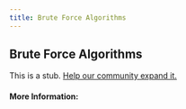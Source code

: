```yaml
---
title: Brute Force Algorithms
---
```


## Brute Force Algorithms

This is a stub. [Help our community expand it.](https://github.com/freeCodeCamp/guide-articles/tree/master/articles/Computer-Science/Brute-Force-Algorithms/index.md)

<!-- The article goes here, in GitHub-flavored Markdown. Feel free to add YouTube videos, images, and CodePen/JSBin embeds  -->

#### More Information:
<!-- Please add any articles you think might be helpful to read before writing the article -->


